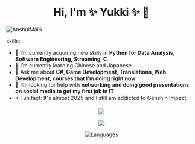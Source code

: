 <h1 align="center">Hi, I'm ✨ Yukki ✨ 👋</h1>


<p align="left"> <img src="https://komarev.com/ghpvc/?username=yukki03&label=Profile%20views&color=0e75b6&style=flat" alt="AnshulMalik" /> </p>
skills:

- 🔭 I’m currently acquiring new skills in **Python for Data Analysis, Software Engineering, Streaming, C**
- 🌱 I’m currently learning Chinese and Japanese.
- 💬 Ask me about **C#, Game Development, Translations, Web Development, courses that I'm doing right now**
- 🤔 I’m looking for help with **networking and doing good presentations on social media to get my first job in IT**
- ⚡ Fun fact: It's almost 2025 and I still am addicted to Genshin Impact. 


<p align="center"><img src="https://github-readme-stats.vercel.app/api?username=yukki03&count_private=true&show_icons=true&theme=radical" /> </p>
<p align="center"> <img src="https://github-readme-streak-stats.herokuapp.com/?user=yukki03&theme=radical" /></p>
<p align="center"> <img alt="Languages" src="https://github-readme-stats.vercel.app/api/top-langs/?username=yukki03&hide=javascript,html,css,scss&layout=compact&langs_count=10&show_icons=true&theme=radical&time=123" /> </p>

<!--
**yukki03/yukki03** is a ✨ _special_ ✨ repository because its `README.md` (this file) appears on your GitHub profile.

Here are some ideas to get you started:

- 🔭 I’m currently working on ...
- 🌱 I’m currently learning ...
- 👯 I’m looking to collaborate on ...
- 🤔 I’m looking for help with ...
- 💬 Ask me about ...
- 📫 How to reach me: ...
- 😄 Pronouns: ...
- ⚡ Fun fact: ...

<h1 align="center">👋,  I'm Micah</h1>

- 🔭 I’m currently acquiring new skills on **Artificial Intelligence,Software Engineering**
- 💬 Ask me about **java, c#, c++,python**


-->

